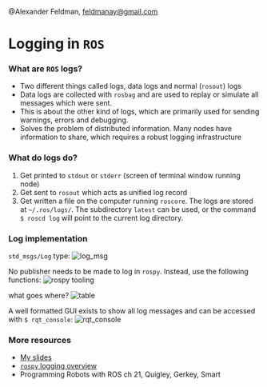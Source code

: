 @Alexander Feldman, feldmanay@gmail.com

# Logging in `ROS`

### What are `ROS` logs?
- Two different things called logs, data logs and normal (`rosout`) logs
- Data logs are collected with `rosbag` and are used to replay or simulate all messages which were sent.
- This is about the other kind of logs, which are primarily used for sending warnings, errors and debugging.
- Solves the problem of distributed information. Many nodes have information to share, which requires a robust logging infrastructure

### What do logs do?
1. Get printed to `stdout` or `stderr` (screen of terminal window running node)
1. Get sent to `rosout` which acts as unified log record
1. Get written a file on the computer running `roscore`. The logs are stored at `~/.ros/logs/`. The subdirectory `latest` can be used, or the command `$ roscd log` will point to the current log directory.

### Log implementation

`std_msgs/Log` type:
![log_msg](https://i.imgur.com/VQQogKf.png)

No publisher needs to be made to log in `rospy`. Instead, use the following functions:
![rospy tooling](https://i.imgur.com/H0ltU0e.png)

what goes where?
![table](https://i.imgur.com/9Bn53Oy.png)

A well formatted GUI exists to show all log messages and can be accessed with `$ rqt_console`:
![rqt_console](https://i.imgur.com/zzeorjS.png)

### More resources
- [My slides](https://docs.google.com/presentation/d/1WL0vn4XhEuDa36pvibgytF7ya8XHCRVbPJDk5l2LIhQ/edit?usp=sharing)
- [`rospy` logging overview](http://wiki.ros.org/rospy/Overview/Logging)
- Programming Robots with ROS ch 21, Quigley, Gerkey, Smart
